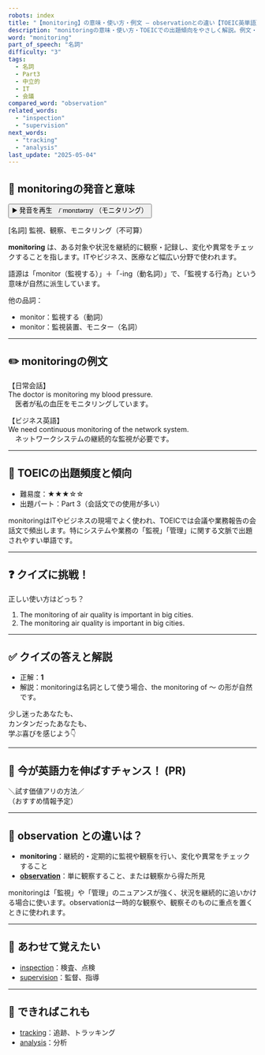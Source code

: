 ```yaml
---
robots: index
title: "【monitoring】の意味・使い方・例文 ― observationとの違い【TOEIC英単語】"
description: "monitoringの意味・使い方・TOEICでの出題傾向をやさしく解説。例文・クイズ付きでobservationとの違いもわかりやすく学べます。"
word: "monitoring"
part_of_speech: "名詞"
difficulty: "3"
tags:
  - 名詞
  - Part3
  - 中立的
  - IT
  - 会議
compared_word: "observation"
related_words:
  - "inspection"
  - "supervision"
next_words:
  - "tracking"
  - "analysis"
last_update: "2025-05-04"
---
```


## 🔰 monitoringの発音と意味

<button class="play-audio" onclick="playTTS('monitoring')">
  <span class="play-audio-main">
    ▶️ 発音を再生　/ˈmɒnɪtərɪŋ/
  </span>
  <span class="play-audio-sub">
    （モニタリング）
  </span>
</button>

[名詞] 監視、観察、モニタリング（不可算）

**monitoring** は、ある対象や状況を継続的に観察・記録し、変化や異常をチェックすることを指します。ITやビジネス、医療など幅広い分野で使われます。

語源は「monitor（監視する）」＋「-ing（動名詞）」で、「監視する行為」という意味が自然に派生しています。

他の品詞：  
- monitor：監視する（動詞）
- monitor：監視装置、モニター（名詞）

---

## ✏️ monitoringの例文

【日常会話】  
The doctor is monitoring my blood pressure.  
　医者が私の血圧をモニタリングしています。

【ビジネス英語】  
We need continuous monitoring of the network system.  
　ネットワークシステムの継続的な監視が必要です。

---

## 🎯 TOEICの出題頻度と傾向

- 難易度：★★★☆☆
- 出題パート：Part 3（会話文での使用が多い）

monitoringはITやビジネスの現場でよく使われ、TOEICでは会議や業務報告の会話文で頻出します。特にシステムや業務の「監視」「管理」に関する文脈で出題されやすい単語です。

---

## ❓ クイズに挑戦！

正しい使い方はどっち？

1. The monitoring of air quality is important in big cities.  
2. The monitoring air quality is important in big cities.

---

## ✅ クイズの答えと解説

- 正解：**1**
- 解説：monitoringは名詞として使う場合、the monitoring of ～ の形が自然です。

少し迷ったあなたも、  
カンタンだったあなたも、  
学ぶ喜びを感じよう👇️

---

## 🚀 今が英語力を伸ばすチャンス！ (PR)

<div class="info-center">
＼試す価値アリの方法／<br>  
（おすすめ情報予定）
</div>

---

## 🤔  observation との違いは？

- **monitoring**：継続的・定期的に監視や観察を行い、変化や異常をチェックすること
- **[observation](/word/observation)**：単に観察すること、または観察から得た所見

monitoringは「監視」や「管理」のニュアンスが強く、状況を継続的に追いかける場合に使います。observationは一時的な観察や、観察そのものに重点を置くときに使われます。

---

## 🧩 あわせて覚えたい

- [inspection](/word/inspection)：検査、点検
- [supervision](/word/supervision)：監督、指導

---

## 📖 できればこれも

- [tracking](/word/tracking)：追跡、トラッキング
- [analysis](/word/analysis)：分析

<!-- cvid: aid32_bid19 -->
